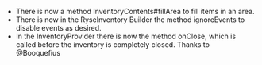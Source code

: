 * There is now a method InventoryContents#fillArea to fill items in an area.
* There is now in the RyseInventory Builder the method ignoreEvents to disable events as desired.
* In the InventoryProvider there is now the method onClose, which is called before the inventory is completely closed. Thanks to @Booquefius 